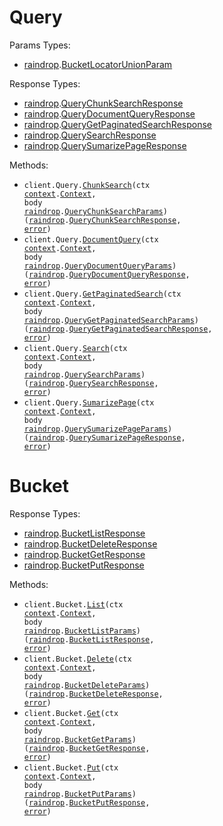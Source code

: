 # Query

Params Types:

- <a href="https://pkg.go.dev/github.com/LiquidMetal-AI/lm-raindrop-go-sdk">raindrop</a>.<a href="https://pkg.go.dev/github.com/LiquidMetal-AI/lm-raindrop-go-sdk#BucketLocatorUnionParam">BucketLocatorUnionParam</a>

Response Types:

- <a href="https://pkg.go.dev/github.com/LiquidMetal-AI/lm-raindrop-go-sdk">raindrop</a>.<a href="https://pkg.go.dev/github.com/LiquidMetal-AI/lm-raindrop-go-sdk#QueryChunkSearchResponse">QueryChunkSearchResponse</a>
- <a href="https://pkg.go.dev/github.com/LiquidMetal-AI/lm-raindrop-go-sdk">raindrop</a>.<a href="https://pkg.go.dev/github.com/LiquidMetal-AI/lm-raindrop-go-sdk#QueryDocumentQueryResponse">QueryDocumentQueryResponse</a>
- <a href="https://pkg.go.dev/github.com/LiquidMetal-AI/lm-raindrop-go-sdk">raindrop</a>.<a href="https://pkg.go.dev/github.com/LiquidMetal-AI/lm-raindrop-go-sdk#QueryGetPaginatedSearchResponse">QueryGetPaginatedSearchResponse</a>
- <a href="https://pkg.go.dev/github.com/LiquidMetal-AI/lm-raindrop-go-sdk">raindrop</a>.<a href="https://pkg.go.dev/github.com/LiquidMetal-AI/lm-raindrop-go-sdk#QuerySearchResponse">QuerySearchResponse</a>
- <a href="https://pkg.go.dev/github.com/LiquidMetal-AI/lm-raindrop-go-sdk">raindrop</a>.<a href="https://pkg.go.dev/github.com/LiquidMetal-AI/lm-raindrop-go-sdk#QuerySumarizePageResponse">QuerySumarizePageResponse</a>

Methods:

- <code title="post /v1/chunk_search">client.Query.<a href="https://pkg.go.dev/github.com/LiquidMetal-AI/lm-raindrop-go-sdk#QueryService.ChunkSearch">ChunkSearch</a>(ctx <a href="https://pkg.go.dev/context">context</a>.<a href="https://pkg.go.dev/context#Context">Context</a>, body <a href="https://pkg.go.dev/github.com/LiquidMetal-AI/lm-raindrop-go-sdk">raindrop</a>.<a href="https://pkg.go.dev/github.com/LiquidMetal-AI/lm-raindrop-go-sdk#QueryChunkSearchParams">QueryChunkSearchParams</a>) (<a href="https://pkg.go.dev/github.com/LiquidMetal-AI/lm-raindrop-go-sdk">raindrop</a>.<a href="https://pkg.go.dev/github.com/LiquidMetal-AI/lm-raindrop-go-sdk#QueryChunkSearchResponse">QueryChunkSearchResponse</a>, <a href="https://pkg.go.dev/builtin#error">error</a>)</code>
- <code title="post /v1/document_query">client.Query.<a href="https://pkg.go.dev/github.com/LiquidMetal-AI/lm-raindrop-go-sdk#QueryService.DocumentQuery">DocumentQuery</a>(ctx <a href="https://pkg.go.dev/context">context</a>.<a href="https://pkg.go.dev/context#Context">Context</a>, body <a href="https://pkg.go.dev/github.com/LiquidMetal-AI/lm-raindrop-go-sdk">raindrop</a>.<a href="https://pkg.go.dev/github.com/LiquidMetal-AI/lm-raindrop-go-sdk#QueryDocumentQueryParams">QueryDocumentQueryParams</a>) (<a href="https://pkg.go.dev/github.com/LiquidMetal-AI/lm-raindrop-go-sdk">raindrop</a>.<a href="https://pkg.go.dev/github.com/LiquidMetal-AI/lm-raindrop-go-sdk#QueryDocumentQueryResponse">QueryDocumentQueryResponse</a>, <a href="https://pkg.go.dev/builtin#error">error</a>)</code>
- <code title="post /v1/search_get_page">client.Query.<a href="https://pkg.go.dev/github.com/LiquidMetal-AI/lm-raindrop-go-sdk#QueryService.GetPaginatedSearch">GetPaginatedSearch</a>(ctx <a href="https://pkg.go.dev/context">context</a>.<a href="https://pkg.go.dev/context#Context">Context</a>, body <a href="https://pkg.go.dev/github.com/LiquidMetal-AI/lm-raindrop-go-sdk">raindrop</a>.<a href="https://pkg.go.dev/github.com/LiquidMetal-AI/lm-raindrop-go-sdk#QueryGetPaginatedSearchParams">QueryGetPaginatedSearchParams</a>) (<a href="https://pkg.go.dev/github.com/LiquidMetal-AI/lm-raindrop-go-sdk">raindrop</a>.<a href="https://pkg.go.dev/github.com/LiquidMetal-AI/lm-raindrop-go-sdk#QueryGetPaginatedSearchResponse">QueryGetPaginatedSearchResponse</a>, <a href="https://pkg.go.dev/builtin#error">error</a>)</code>
- <code title="post /v1/search">client.Query.<a href="https://pkg.go.dev/github.com/LiquidMetal-AI/lm-raindrop-go-sdk#QueryService.Search">Search</a>(ctx <a href="https://pkg.go.dev/context">context</a>.<a href="https://pkg.go.dev/context#Context">Context</a>, body <a href="https://pkg.go.dev/github.com/LiquidMetal-AI/lm-raindrop-go-sdk">raindrop</a>.<a href="https://pkg.go.dev/github.com/LiquidMetal-AI/lm-raindrop-go-sdk#QuerySearchParams">QuerySearchParams</a>) (<a href="https://pkg.go.dev/github.com/LiquidMetal-AI/lm-raindrop-go-sdk">raindrop</a>.<a href="https://pkg.go.dev/github.com/LiquidMetal-AI/lm-raindrop-go-sdk#QuerySearchResponse">QuerySearchResponse</a>, <a href="https://pkg.go.dev/builtin#error">error</a>)</code>
- <code title="post /v1/summarize_page">client.Query.<a href="https://pkg.go.dev/github.com/LiquidMetal-AI/lm-raindrop-go-sdk#QueryService.SumarizePage">SumarizePage</a>(ctx <a href="https://pkg.go.dev/context">context</a>.<a href="https://pkg.go.dev/context#Context">Context</a>, body <a href="https://pkg.go.dev/github.com/LiquidMetal-AI/lm-raindrop-go-sdk">raindrop</a>.<a href="https://pkg.go.dev/github.com/LiquidMetal-AI/lm-raindrop-go-sdk#QuerySumarizePageParams">QuerySumarizePageParams</a>) (<a href="https://pkg.go.dev/github.com/LiquidMetal-AI/lm-raindrop-go-sdk">raindrop</a>.<a href="https://pkg.go.dev/github.com/LiquidMetal-AI/lm-raindrop-go-sdk#QuerySumarizePageResponse">QuerySumarizePageResponse</a>, <a href="https://pkg.go.dev/builtin#error">error</a>)</code>

# Bucket

Response Types:

- <a href="https://pkg.go.dev/github.com/LiquidMetal-AI/lm-raindrop-go-sdk">raindrop</a>.<a href="https://pkg.go.dev/github.com/LiquidMetal-AI/lm-raindrop-go-sdk#BucketListResponse">BucketListResponse</a>
- <a href="https://pkg.go.dev/github.com/LiquidMetal-AI/lm-raindrop-go-sdk">raindrop</a>.<a href="https://pkg.go.dev/github.com/LiquidMetal-AI/lm-raindrop-go-sdk#BucketDeleteResponse">BucketDeleteResponse</a>
- <a href="https://pkg.go.dev/github.com/LiquidMetal-AI/lm-raindrop-go-sdk">raindrop</a>.<a href="https://pkg.go.dev/github.com/LiquidMetal-AI/lm-raindrop-go-sdk#BucketGetResponse">BucketGetResponse</a>
- <a href="https://pkg.go.dev/github.com/LiquidMetal-AI/lm-raindrop-go-sdk">raindrop</a>.<a href="https://pkg.go.dev/github.com/LiquidMetal-AI/lm-raindrop-go-sdk#BucketPutResponse">BucketPutResponse</a>

Methods:

- <code title="post /v1/list_objects">client.Bucket.<a href="https://pkg.go.dev/github.com/LiquidMetal-AI/lm-raindrop-go-sdk#BucketService.List">List</a>(ctx <a href="https://pkg.go.dev/context">context</a>.<a href="https://pkg.go.dev/context#Context">Context</a>, body <a href="https://pkg.go.dev/github.com/LiquidMetal-AI/lm-raindrop-go-sdk">raindrop</a>.<a href="https://pkg.go.dev/github.com/LiquidMetal-AI/lm-raindrop-go-sdk#BucketListParams">BucketListParams</a>) (<a href="https://pkg.go.dev/github.com/LiquidMetal-AI/lm-raindrop-go-sdk">raindrop</a>.<a href="https://pkg.go.dev/github.com/LiquidMetal-AI/lm-raindrop-go-sdk#BucketListResponse">BucketListResponse</a>, <a href="https://pkg.go.dev/builtin#error">error</a>)</code>
- <code title="post /v1/delete_object">client.Bucket.<a href="https://pkg.go.dev/github.com/LiquidMetal-AI/lm-raindrop-go-sdk#BucketService.Delete">Delete</a>(ctx <a href="https://pkg.go.dev/context">context</a>.<a href="https://pkg.go.dev/context#Context">Context</a>, body <a href="https://pkg.go.dev/github.com/LiquidMetal-AI/lm-raindrop-go-sdk">raindrop</a>.<a href="https://pkg.go.dev/github.com/LiquidMetal-AI/lm-raindrop-go-sdk#BucketDeleteParams">BucketDeleteParams</a>) (<a href="https://pkg.go.dev/github.com/LiquidMetal-AI/lm-raindrop-go-sdk">raindrop</a>.<a href="https://pkg.go.dev/github.com/LiquidMetal-AI/lm-raindrop-go-sdk#BucketDeleteResponse">BucketDeleteResponse</a>, <a href="https://pkg.go.dev/builtin#error">error</a>)</code>
- <code title="post /v1/get_object">client.Bucket.<a href="https://pkg.go.dev/github.com/LiquidMetal-AI/lm-raindrop-go-sdk#BucketService.Get">Get</a>(ctx <a href="https://pkg.go.dev/context">context</a>.<a href="https://pkg.go.dev/context#Context">Context</a>, body <a href="https://pkg.go.dev/github.com/LiquidMetal-AI/lm-raindrop-go-sdk">raindrop</a>.<a href="https://pkg.go.dev/github.com/LiquidMetal-AI/lm-raindrop-go-sdk#BucketGetParams">BucketGetParams</a>) (<a href="https://pkg.go.dev/github.com/LiquidMetal-AI/lm-raindrop-go-sdk">raindrop</a>.<a href="https://pkg.go.dev/github.com/LiquidMetal-AI/lm-raindrop-go-sdk#BucketGetResponse">BucketGetResponse</a>, <a href="https://pkg.go.dev/builtin#error">error</a>)</code>
- <code title="post /v1/put_object">client.Bucket.<a href="https://pkg.go.dev/github.com/LiquidMetal-AI/lm-raindrop-go-sdk#BucketService.Put">Put</a>(ctx <a href="https://pkg.go.dev/context">context</a>.<a href="https://pkg.go.dev/context#Context">Context</a>, body <a href="https://pkg.go.dev/github.com/LiquidMetal-AI/lm-raindrop-go-sdk">raindrop</a>.<a href="https://pkg.go.dev/github.com/LiquidMetal-AI/lm-raindrop-go-sdk#BucketPutParams">BucketPutParams</a>) (<a href="https://pkg.go.dev/github.com/LiquidMetal-AI/lm-raindrop-go-sdk">raindrop</a>.<a href="https://pkg.go.dev/github.com/LiquidMetal-AI/lm-raindrop-go-sdk#BucketPutResponse">BucketPutResponse</a>, <a href="https://pkg.go.dev/builtin#error">error</a>)</code>
